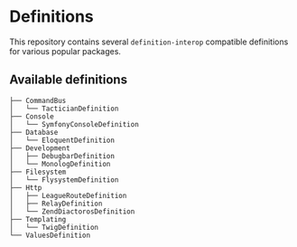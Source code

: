 # Definitions

This repository contains several `definition-interop` compatible definitions for various popular packages.

## Available definitions

```
├── CommandBus
│   └── TacticianDefinition
├── Console
│   └── SymfonyConsoleDefinition
├── Database
│   └── EloquentDefinition
├── Development
│   ├── DebugbarDefinition
│   └── MonologDefinition
├── Filesystem
│   └── FlysystemDefinition
├── Http
│   ├── LeagueRouteDefinition
│   ├── RelayDefinition
│   └── ZendDiactorosDefinition
├── Templating
│   └── TwigDefinition
└── ValuesDefinition
```
